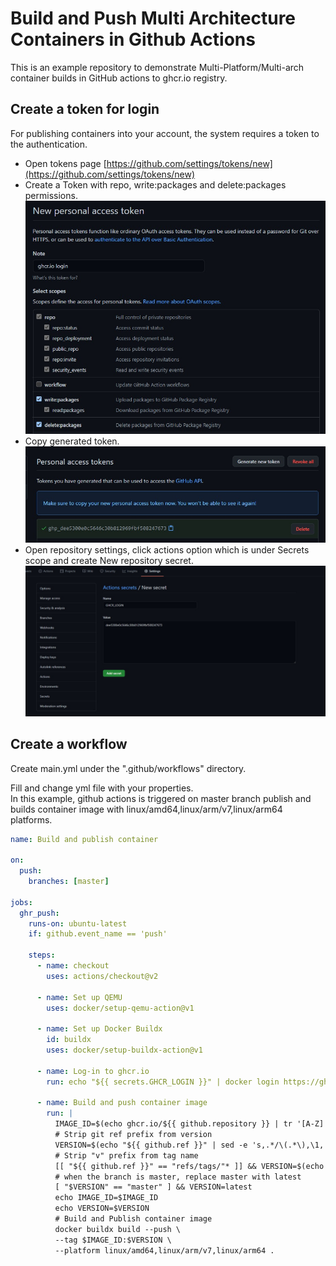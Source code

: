 # Build and Push Multi Architecture Containers in Github Actions

This is an example repository to demonstrate Multi-Platform/Multi-arch container builds in GitHub actions to ghcr.io registry.

## Create a token for login

For publishing containers into your account, the system requires a token to the authentication.

- Open tokens page [https://github.com/settings/tokens/new](https://github.com/settings/tokens/new)
- Create a Token with repo, write:packages and delete:packages permissions.
    ![](/img/Screenshot_1.jpg)
- Copy generated token.
    ![](/img/Screenshot_2.jpg)
- Open repository settings, click actions option which is under Secrets scope and create New repository secret.
    ![](/img/Screenshot_3.jpg)

## Create a workflow

Create main.yml under the ".github/workflows" directory.

Fill and change yml file with your properties.  
In this example, github actions is triggered on master branch publish and builds container image with linux/amd64,linux/arm/v7,linux/arm64 platforms.

```yml
name: Build and publish container

on:
  push:
    branches: [master]

jobs:
  ghr_push:
    runs-on: ubuntu-latest
    if: github.event_name == 'push'

    steps:
      - name: checkout
        uses: actions/checkout@v2

      - name: Set up QEMU
        uses: docker/setup-qemu-action@v1

      - name: Set up Docker Buildx
        id: buildx
        uses: docker/setup-buildx-action@v1

      - name: Log-in to ghcr.io
        run: echo "${{ secrets.GHCR_LOGIN }}" | docker login https://ghcr.io -u ${{ github.actor }} --password-stdin

      - name: Build and push container image
        run: |
          IMAGE_ID=$(echo ghcr.io/${{ github.repository }} | tr '[A-Z]' '[a-z]')
          # Strip git ref prefix from version
          VERSION=$(echo "${{ github.ref }}" | sed -e 's,.*/\(.*\),\1,')
          # Strip "v" prefix from tag name
          [[ "${{ github.ref }}" == "refs/tags/"* ]] && VERSION=$(echo $VERSION | sed -e 's/^v//')
          # when the branch is master, replace master with latest
          [ "$VERSION" == "master" ] && VERSION=latest
          echo IMAGE_ID=$IMAGE_ID
          echo VERSION=$VERSION
          # Build and Publish container image
          docker buildx build --push \
          --tag $IMAGE_ID:$VERSION \
          --platform linux/amd64,linux/arm/v7,linux/arm64 .
```
